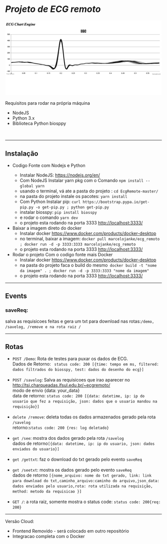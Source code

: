 <h1><i>Projeto de ECG remoto</i></h1>

![alt text](img.png)

<p>Requisitos para rodar na própria máquina </p>
<ul>   
    <li>NodeJS</li>
    <li>Python 3.x</li>
    <li>Biblioteca Python biosppy</li>
</ul>

<br>
<hr>

<h2>Instalação</h2>

<ul>   
    <li>Codigo Fonte com Nodejs e Python</li>
    <ul><li>Instalar NodeJS: <a href="https://nodejs.org/en/">https://nodejs.org/en/</a></li>
    <li>Com NodeJS Instalar yarn pkg com o Comando
    <code>npm install --global yarn</code>
    </li>
    <li>usando o terminal, vá ate a pasta do projeto : <code>cd EcgRemote-master/</code></li>
    <li>na pasta do projeto instale os pacotes: <code>yarn install</code></li>
    <li>Com Python Instalar pip: <code>curl https://bootstrap.pypa.io/get-pip.py -o get-pip.py ; python get-pip.py</code></li>
    <li>instalar biosspy: <code>pip install biosspy</code></li>
    <li>e rodar o comando <code>yarn dev</code></li>
    <li>o projeto esta rodando na porta 3333 <a href="http://localhost:3333/">http://localhost:3333/</a></li>
    </ul>
    <li>Baixar a imagem direto do docker
    <ul><li>Instalar docker  <a href="https://www.docker.com/products/docker-desktop">https://www.docker.com/products/docker-desktop</a></li>
    <li>no terminal, baixar a imagem: <code>docker pull marcelojanke/ecg_remoto ; docker run -d -p 3333:3333 marcelojanke/ecg_remoto</code></li>
    <li>o projeto esta rodando na porta 3333 <a href="http://localhost:3333/">http://localhost:3333/</a></li>
    </ul>
    </li>
    <li>Rodar o projeto Com o codigo fonte mais Docker
    <ul><li>Instalar docker  <a href="https://www.docker.com/products/docker-desktop">https://www.docker.com/products/docker-desktop</a></li><li>na pasta do projeto faca o build do mesmo<code> docker build -t "nome da imagem" . ; docker run -d -p 3333:3333 "nome da imagem"</code></li>
      <li>o projeto esta rodando na porta 3333 <a href="http://localhost:3333/">http://localhost:3333/</a></li>
    </ul>
    </li>
</ul>

<hr>
<h2>Events</h2>
<h3>saveReq:</h3> salva as requisicoes feitas e gera um txt para download nas rotas:<code>/demo, /savelog, /remove e na rota raiz /</code> 
<hr>

<h2>Rotas</h2>
<ul>
<li><code>POST /Demo</code>: Rota de testes para puxar os dados de ECG. <br> Dados de Retorno: <code> status code: 200 [{time: tempo em ms, filtered: dados filtrados do biosspy, test: dados do desenho do ecg}]</code></li>
<br>
<li><code>POST /savelog</code>: Salva as requisicoes que irao aparecer no <a href="http://tsi.charqueadas.ifsul.edu.br/~ecgremoto/">http://tsi.charqueadas.ifsul.edu.br/~ecgremoto/</a> <br>modo de envio {data: your_data} <br> data de retorno: <code>status code: 200 [{data: datetime, ip: ip do usuario que fez a requisição, json: dados que o usuario mandou na requisição}]</code></li>
<br>
<li><code>delete /remove</code>: deleta todas os dados armazenados gerado pela rota <code>/savelog</code><br>
retorno:<code>status code: 200 {res: log deletado}</code>
</li>
<br>
<li><code>get /see</code>: mostra dos dados gerado pela rota <code>/savelog</code><br>dados de retorno<code>[{data: datetime, ip: ip do usuario, json: dados enviados do usuario}]</code></li>
<br>
<li><code>get /gettxt</code>: faz o download do txt gerado pelo evento <code>saveReq</code></li>
<br>
<li><code>get /seetxt</code>: mostra os dados gerado pelo evento <code>saveReq</code><br>dados de retorno <code>[{nome_arquivo: nome do txt gerado, link: link para download do txt,caminho_arquivo:caminho do arquivo,json_data: dados enviados pelo usuario,rota: rota utilizada na requisição, method: metodo da requisicao }]</code></li>
<br>
<li><code>GET /</code>: a rota raiz, somente mostra o status code: <code>status code: 200{req: 200}</code></li>
</ul>
<hr>

Versão Cloud:
<ul>
    <li>Frontend Removido - será colocado em outro repositório</li>
    <li>Integracao completa com o Docker</li>
</ul>   

